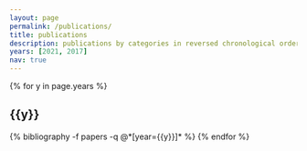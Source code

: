 ```yaml
---
layout: page
permalink: /publications/
title: publications
description: publications by categories in reversed chronological order. generated by jekyll-scholar.
years: [2021, 2017]
nav: true
---
```


<div class="publications">

{% for y in page.years %}
  <h2 class="year">{{y}}</h2>
  {% bibliography -f papers -q @*[year={{y}}]* %}
{% endfor %}

</div>
